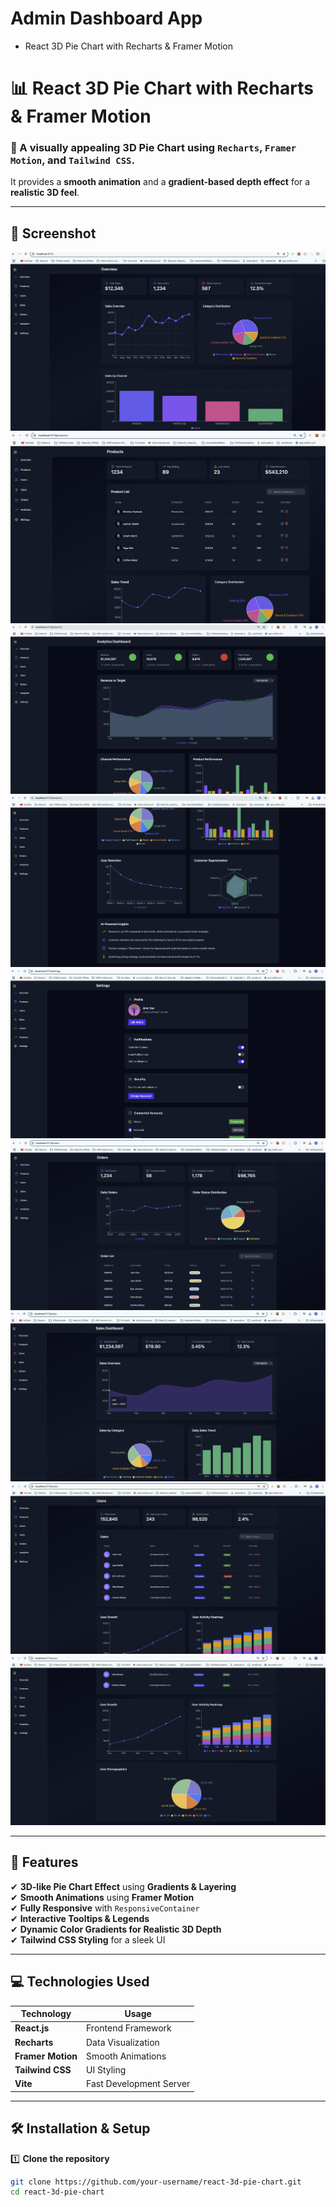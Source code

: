 # Admin Dashboard App
* React 3D Pie Chart with Recharts & Framer Motion


# 📊 React 3D Pie Chart with Recharts & Framer Motion

### 🚀 A visually appealing **3D Pie Chart** using `Recharts`, `Framer Motion`, and `Tailwind CSS`.  
It provides a **smooth animation** and a **gradient-based depth effect** for a **realistic 3D feel**.

---

## 📸 Screenshot
![OverviewPage](./OverviewPage.png)
![ProductsPage](./ProductsPage.png)
![AnalticsPage](./analytics1.png)
![AnalticsPage](./analytics2.png)
![SettingPage](./setting.png)
![OrderPage](./orderPage.png)
![SalesPage](./salesPage.png)
![UserPage](./user1.png)
![UserPage](./user2.png)

---

## **📌 Features**
✔ **3D-like Pie Chart Effect** using **Gradients & Layering**  
✔ **Smooth Animations** using **Framer Motion**  
✔ **Fully Responsive** with `ResponsiveContainer`  
✔ **Interactive Tooltips & Legends**  
✔ **Dynamic Color Gradients for Realistic 3D Depth**  
✔ **Tailwind CSS Styling** for a sleek UI  

---

## **💻 Technologies Used**
| **Technology**  | **Usage**  |
|--------------|------------|
| **React.js** | Frontend Framework |
| **Recharts** | Data Visualization |
| **Framer Motion** | Smooth Animations |
| **Tailwind CSS** | UI Styling |
| **Vite** | Fast Development Server |

---

## **🛠 Installation & Setup**
1️⃣ **Clone the repository**  
```sh
git clone https://github.com/your-username/react-3d-pie-chart.git
cd react-3d-pie-chart
